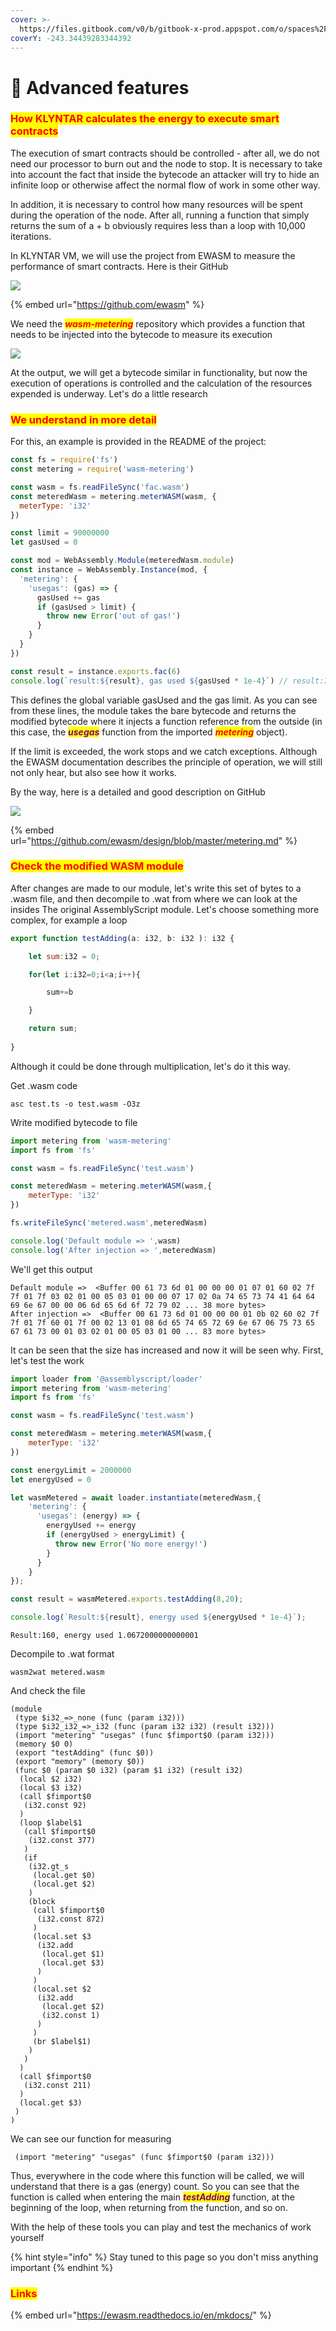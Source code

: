 ```yaml
---
cover: >-
  https://files.gitbook.com/v0/b/gitbook-x-prod.appspot.com/o/spaces%2FphIHWZY173DpNXBbDjVg%2Fuploads%2FW5NkohHP4l8QMUcsdKLt%2F4439981.jpg?alt=media&token=ce1c3747-342d-431d-938d-340f85842c1e
coverY: -243.34439283344392
---
```


# 💪 Advanced features

### <mark style="color:red;">How KLYNTAR calculates the energy to execute smart contracts</mark>

The execution of smart contracts should be controlled - after all, we do not need our processor to burn out and the node to stop. It is necessary to take into account the fact that inside the bytecode an attacker will try to hide an infinite loop or otherwise affect the normal flow of work in some other way.

In addition, it is necessary to control how many resources will be spent during the operation of the node. After all, running a function that simply returns the sum of a + b obviously requires less than a loop with 10,000 iterations.

In KLYNTAR VM, we will use the project from EWASM to measure the performance of smart contracts. Here is their GitHub

![](<../../.gitbook/assets/image (8).png>)

{% embed url="https://github.com/ewasm" %}

We need the _<mark style="color:red;">**wasm-metering**</mark>_ repository which provides a function that needs to be injected into the bytecode to measure its execution

![](<../../.gitbook/assets/image (21).png>)

At the output, we will get a bytecode similar in functionality, but now the execution of operations is controlled and the calculation of the resources expended is underway. Let's do a little research

### <mark style="color:red;">We understand in more detail</mark>

For this, an example is provided in the README of the project:

```javascript
const fs = require('fs')
const metering = require('wasm-metering')

const wasm = fs.readFileSync('fac.wasm')
const meteredWasm = metering.meterWASM(wasm, {
  meterType: 'i32'
})

const limit = 90000000
let gasUsed = 0

const mod = WebAssembly.Module(meteredWasm.module)
const instance = WebAssembly.Instance(mod, {
  'metering': {
    'usegas': (gas) => {
      gasUsed += gas
      if (gasUsed > limit) {
        throw new Error('out of gas!')
      }
    }
  }
})

const result = instance.exports.fac(6)
console.log(`result:${result}, gas used ${gasUsed * 1e-4}`) // result:720, gas used 0.4177
```

This defines the global variable gasUsed and the gas limit. As you can see from these lines, the module takes the bare bytecode and returns the modified bytecode where it injects a function reference from the outside (in this case, the _<mark style="color:purple;">**usegas**</mark>_ function from the imported _<mark style="color:red;">**metering**</mark>_ object).

If the limit is exceeded, the work stops and we catch exceptions. Although the EWASM documentation describes the principle of operation, we will still not only hear, but also see how it works.

By the way, here is a detailed and good description on GitHub

![](<../../.gitbook/assets/image (22).png>)

{% embed url="https://github.com/ewasm/design/blob/master/metering.md" %}

### <mark style="color:red;">Check the modified WASM module</mark>

After changes are made to our module, let's write this set of bytes to a .wasm file, and then decompile to .wat from where we can look at the insides The original AssemblyScript module. Let's choose something more complex, for example a loop

```javascript
export function testAdding(a: i32, b: i32 ): i32 {

    let sum:i32 = 0;

    for(let i:i32=0;i<a;i++){

        sum+=b

    }

    return sum;
   
}
```

Although it could be done through multiplication, let's do it this way.

Get .wasm code

```
asc test.ts -o test.wasm -O3z
```

Write modified bytecode to file

```javascript
import metering from 'wasm-metering'
import fs from 'fs'

const wasm = fs.readFileSync('test.wasm')

const meteredWasm = metering.meterWASM(wasm,{
    meterType: 'i32'
})

fs.writeFileSync('metered.wasm',meteredWasm)

console.log('Default module => ',wasm)
console.log('After injection => ',meteredWasm)
```

We'll get this output

```
Default module =>  <Buffer 00 61 73 6d 01 00 00 00 01 07 01 60 02 7f 7f 01 7f 03 02 01 00 05 03 01 00 00 07 17 02 0a 74 65 73 74 41 64 64 69 6e 67 00 00 06 6d 65 6d 6f 72 79 02 ... 38 more bytes>
After injection =>  <Buffer 00 61 73 6d 01 00 00 00 01 0b 02 60 02 7f 7f 01 7f 60 01 7f 00 02 13 01 08 6d 65 74 65 72 69 6e 67 06 75 73 65 67 61 73 00 01 03 02 01 00 05 03 01 00 ... 83 more bytes>
```

It can be seen that the size has increased and now it will be seen why. First, let's test the work

```javascript
import loader from '@assemblyscript/loader'
import metering from 'wasm-metering'
import fs from 'fs'

const wasm = fs.readFileSync('test.wasm')

const meteredWasm = metering.meterWASM(wasm,{
    meterType: 'i32'
})

const energyLimit = 2000000
let energyUsed = 0

let wasmMetered = await loader.instantiate(meteredWasm,{
    'metering': {
      'usegas': (energy) => {
        energyUsed += energy
        if (energyUsed > energyLimit) {
          throw new Error('No more energy!')
        }
      }
    }
});

const result = wasmMetered.exports.testAdding(8,20);

console.log(`Result:${result}, energy used ${energyUsed * 1e-4}`);
```

```
Result:160, energy used 1.0672000000000001
```

Decompile to .wat format

```
wasm2wat metered.wasm
```

And check the file

```wasm
(module
 (type $i32_=>_none (func (param i32)))
 (type $i32_i32_=>_i32 (func (param i32 i32) (result i32)))
 (import "metering" "usegas" (func $fimport$0 (param i32)))
 (memory $0 0)
 (export "testAdding" (func $0))
 (export "memory" (memory $0))
 (func $0 (param $0 i32) (param $1 i32) (result i32)
  (local $2 i32)
  (local $3 i32)
  (call $fimport$0
   (i32.const 92)
  )
  (loop $label$1
   (call $fimport$0
    (i32.const 377)
   )
   (if
    (i32.gt_s
     (local.get $0)
     (local.get $2)
    )
    (block
     (call $fimport$0
      (i32.const 872)
     )
     (local.set $3
      (i32.add
       (local.get $1)
       (local.get $3)
      )
     )
     (local.set $2
      (i32.add
       (local.get $2)
       (i32.const 1)
      )
     )
     (br $label$1)
    )
   )
  )
  (call $fimport$0
   (i32.const 211)
  )
  (local.get $3)
 )
)
```

We can see our function for measuring

```wasm
 (import "metering" "usegas" (func $fimport$0 (param i32)))
```

Thus, everywhere in the code where this function will be called, we will understand that there is a gas (energy) count. So you can see that the function is called when entering the main _<mark style="color:purple;">**testAdding**</mark>_ function, at the beginning of the loop, when returning from the function, and so on.

With the help of these tools you can play and test the mechanics of work yourself

{% hint style="info" %}
Stay tuned to this page so you don't miss anything important
{% endhint %}

### <mark style="color:red;">**Links**</mark>

{% embed url="https://ewasm.readthedocs.io/en/mkdocs/" %}

